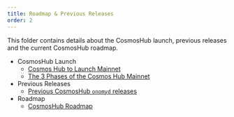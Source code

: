 ```yaml
---
title: Roadmap & Previous Releases
order: 2
---
```

  
This folder contains details about the CosmosHub launch, previous releases and the current CosmosHub roadmap.

- CosmosHub Launch
  - [Cosmos Hub to Launch Mainnet](./launch/blog-1-en.md)
  - [The 3 Phases of the Cosmos Hub Mainnet](./launch/blog-2-en.md)
- Previous Releases
  - [Previous CosmosHub `onomyd` releases](./previous-releases.md)
- Roadmap
  - [CosmosHub Roadmap](./cosmos-hub-roadmap-2.0.md)
